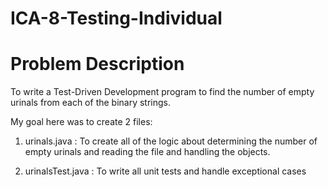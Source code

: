 # ICA-8-Testing-Individual

# Problem Description

To write a Test-Driven Development program to find the number of empty urinals from each of the binary strings.

My goal here was to create 2 files:

1. urinals.java : To create all of the logic about determining the number of empty urinals and reading the file and handling the objects.

2. urinalsTest.java : To write all unit tests and handle exceptional cases

